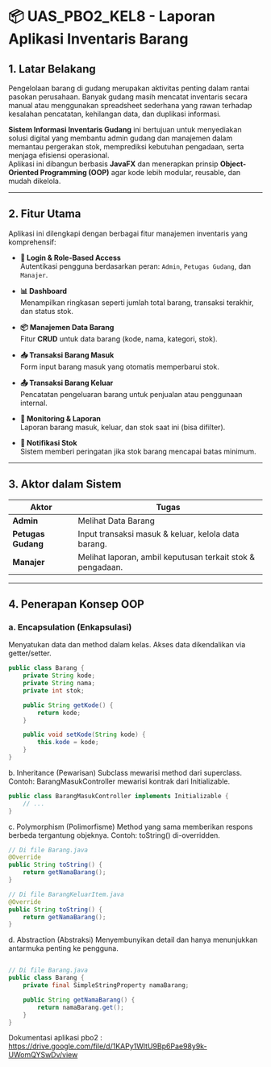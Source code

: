 # 📦 UAS_PBO2_KEL8 - Laporan Aplikasi Inventaris Barang

## 1. Latar Belakang

Pengelolaan barang di gudang merupakan aktivitas penting dalam rantai pasokan perusahaan. Banyak gudang masih mencatat inventaris secara manual atau menggunakan spreadsheet sederhana yang rawan terhadap kesalahan pencatatan, kehilangan data, dan duplikasi informasi.

**Sistem Informasi Inventaris Gudang** ini bertujuan untuk menyediakan solusi digital yang membantu admin gudang dan manajemen dalam memantau pergerakan stok, memprediksi kebutuhan pengadaan, serta menjaga efisiensi operasional.  
Aplikasi ini dibangun berbasis **JavaFX** dan menerapkan prinsip **Object-Oriented Programming (OOP)** agar kode lebih modular, reusable, dan mudah dikelola.

---

## 2. Fitur Utama

Aplikasi ini dilengkapi dengan berbagai fitur manajemen inventaris yang komprehensif:

- **🔐 Login & Role-Based Access**  
  Autentikasi pengguna berdasarkan peran: `Admin`, `Petugas Gudang`, dan `Manajer`.

- **📊 Dashboard**  
  Menampilkan ringkasan seperti jumlah total barang, transaksi terakhir, dan status stok.

- **📦 Manajemen Data Barang**  
  Fitur **CRUD** untuk data barang (kode, nama, kategori, stok).

- **📥 Transaksi Barang Masuk**  
  Form input barang masuk yang otomatis memperbarui stok.

- **📤 Transaksi Barang Keluar**  
  Pencatatan pengeluaran barang untuk penjualan atau penggunaan internal.

- **📑 Monitoring & Laporan**  
  Laporan barang masuk, keluar, dan stok saat ini (bisa difilter).

- **🔔 Notifikasi Stok**  
  Sistem memberi peringatan jika stok barang mencapai batas minimum.

---

## 3. Aktor dalam Sistem

| Aktor           | Tugas                                                                 |
|----------------|-----------------------------------------------------------------------|
| **Admin**       | Melihat Data Barang |
| **Petugas Gudang** | Input transaksi masuk & keluar, kelola data barang.                   |
| **Manajer**  | Melihat laporan, ambil keputusan terkait stok & pengadaan.            |

---

## 4. Penerapan Konsep OOP

### a. Encapsulation (Enkapsulasi)

Menyatukan data dan method dalam kelas. Akses data dikendalikan via getter/setter.

```java
public class Barang {
    private String kode;
    private String nama;
    private int stok;

    public String getKode() { 
        return kode; 
    }

    public void setKode(String kode) { 
        this.kode = kode;
    }
}

```
b. Inheritance (Pewarisan)
Subclass mewarisi method dari superclass. Contoh: BarangMasukController mewarisi kontrak dari Initializable.


```java
public class BarangMasukController implements Initializable {
    // ...
}

```
c. Polymorphism (Polimorfisme)
Method yang sama memberikan respons berbeda tergantung objeknya. Contoh: toString() di-overridden.

```java
// Di file Barang.java
@Override
public String toString() {
    return getNamaBarang();
}

// Di file BarangKeluarItem.java
@Override
public String toString() {
    return getNamaBarang();
}

```

d. Abstraction (Abstraksi)
Menyembunyikan detail dan hanya menunjukkan antarmuka penting ke pengguna.
```java

// Di file Barang.java
public class Barang {
    private final SimpleStringProperty namaBarang;

    public String getNamaBarang() {
        return namaBarang.get();
    }
}

```
Dokumentasi aplikasi pbo2 : https://drive.google.com/file/d/1KAPy1WltU9Bp6Pae98y9k-UWomQYSwDv/view
